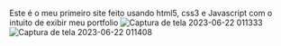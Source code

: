 Este é o meu primeiro site feito usando html5, css3 e Javascript com o intuito de exibir meu portfolio
![Captura de tela 2023-06-22 011333](https://github.com/PatrickAOliveira/first-portfolio/assets/49007074/febf81b8-a8e6-430b-b9cf-9f4e1b4821d5)
![Captura de tela 2023-06-22 011408](https://github.com/PatrickAOliveira/first-portfolio/assets/49007074/382b6cbd-8f12-409a-a8ca-85b42c7cefcf)
